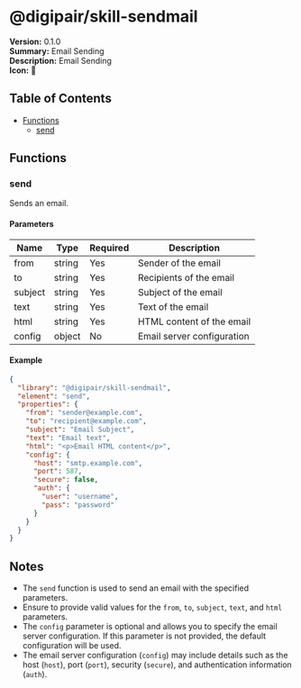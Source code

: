 # @digipair/skill-sendmail

**Version:** 0.1.0  
**Summary:** Email Sending  
**Description:** Email Sending  
**Icon:** 📨

## Table of Contents

- [Functions](#functions)
  - [send](#send)

## Functions

### send

Sends an email.

#### Parameters

| Name     | Type   | Required | Description                  |
|----------|--------|----------|------------------------------|
| from     | string | Yes      | Sender of the email          |
| to       | string | Yes      | Recipients of the email      |
| subject  | string | Yes      | Subject of the email         |
| text     | string | Yes      | Text of the email            |
| html     | string | Yes      | HTML content of the email     |
| config   | object | No       | Email server configuration    |

#### Example

```json
{
  "library": "@digipair/skill-sendmail",
  "element": "send",
  "properties": {
    "from": "sender@example.com",
    "to": "recipient@example.com",
    "subject": "Email Subject",
    "text": "Email text",
    "html": "<p>Email HTML content</p>",
    "config": {
      "host": "smtp.example.com",
      "port": 587,
      "secure": false,
      "auth": {
        "user": "username",
        "pass": "password"
      }
    }
  }
}
```

## Notes

- The `send` function is used to send an email with the specified parameters.
- Ensure to provide valid values for the `from`, `to`, `subject`, `text`, and `html` parameters.
- The `config` parameter is optional and allows you to specify the email server configuration. If this parameter is not provided, the default configuration will be used.
- The email server configuration (`config`) may include details such as the host (`host`), port (`port`), security (`secure`), and authentication information (`auth`).